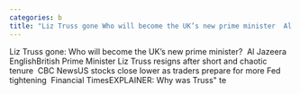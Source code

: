 ```yaml
---
categories: b
title: "Liz Truss gone Who will become the UK’s new prime minister  Al Jazeera English"
---
```

Liz Truss gone: Who will become the UK’s new prime minister?&nbsp;&nbsp;Al Jazeera EnglishBritish Prime Minister Liz Truss resigns after short and chaotic tenure&nbsp;&nbsp;CBC NewsUS stocks close lower as traders prepare for more Fed tightening&nbsp;&nbsp;Financial TimesEXPLAINER: Why was Truss" te